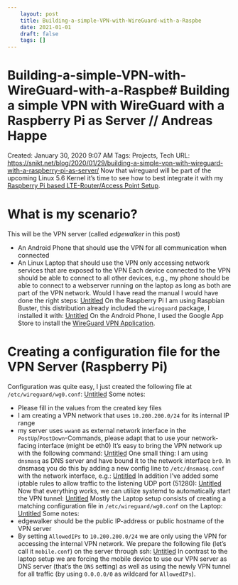 ```yaml
---
 	layout: post
 	title: Building-a-simple-VPN-with-WireGuard-with-a-Raspbe
 	date: 2021-01-01
 	draft: false
 	tags: []
---
```


# Building-a-simple-VPN-with-WireGuard-with-a-Raspbe# Building a simple VPN with WireGuard with a Raspberry Pi as Server // Andreas Happe
Created: January 30, 2020 9:07 AM
Tags: Projects, Tech
URL: https://snikt.net/blog/2020/01/29/building-a-simple-vpn-with-wireguard-with-a-raspberry-pi-as-server/
Now that wireguard will be part of the upcoming Linux 5.6 Kernel it’s time to see how to best integrate it with my [Raspberry Pi based LTE-Router/Access Point Setup](https://snikt.net/blog/2019/06/22/building-an-lte-access-point-with-a-raspberry-pi/).
# What is my scenario?
This will be the VPN server (called *edgewalker* in this post)
- An Android Phone that should use the VPN for all communication when connected
- An Linux Laptop that should use the VPN only accessing network services that are exposed to the VPN
Each device connected to the VPN should be able to connect to all other devices, e.g., my phone should be able to connect to a webserver running on the laptop as long as both are part of the VPN network.
Would I have read the manual I would have done the right steps:
[Untitled](Building%20a%20simple%20VPN%20with%20WireGuard%20with%20a%20Raspbe%20a4272792063a47719296c41defa23053/Untitled%20Database%20d60fe88e71e44732b941d302ac9e9c3f.csv)
On the Raspberry Pi I am using Raspbian Buster, this distribution already included the `wireguard` package, I installed it with:
[Untitled](Building%20a%20simple%20VPN%20with%20WireGuard%20with%20a%20Raspbe%20a4272792063a47719296c41defa23053/Untitled%20Database%2084d4eda03d13471b80045aaef74664fc.csv)
On the Android Phone, I used the Google App Store to install the [WireGuard VPN Application](https://play.google.com/store/apps/details?id=com.wireguard.android).
# Creating a configuration file for the VPN Server (Raspberry Pi)
Configuration was quite easy, I just created the following file at `/etc/wireguard/wg0.conf`:
[Untitled](Building%20a%20simple%20VPN%20with%20WireGuard%20with%20a%20Raspbe%20a4272792063a47719296c41defa23053/Untitled%20Database%2086ffbe2372fc4cddb21de52e39da3613.csv)
Some notes:
- Please fill in the values from the created key files
- I am creating a VPN network that uses `10.200.200.0/24` for its internal IP range
- my server uses `wwan0` as external network interface in the `PostUp`/`PostDown`-Commands, please adapt that to use your network-facing interface (might be eth0)
It’s easy to bring the VPN network up with the following command:
[Untitled](Building%20a%20simple%20VPN%20with%20WireGuard%20with%20a%20Raspbe%20a4272792063a47719296c41defa23053/Untitled%20Database%209e7f760a758b4f3da348009db1e264ad.csv)
One small thing: I am using `dnsmasq` as DNS server and have bound it to the network interface `br0`.
In dnsmasq you do this by adding a new config line to `/etc/dnsmasq.conf` with the network interface, e.g.:
[Untitled](Building%20a%20simple%20VPN%20with%20WireGuard%20with%20a%20Raspbe%20a4272792063a47719296c41defa23053/Untitled%20Database%20f5595dbeabe74a6e971485162a5c2e4f.csv)
In addition I’ve added some iptable rules to allow traffic to the listening UDP port (51280):
[Untitled](Building%20a%20simple%20VPN%20with%20WireGuard%20with%20a%20Raspbe%20a4272792063a47719296c41defa23053/Untitled%20Database%204579712d7bb14b59a88ae36b27fc8775.csv)
Now that everything works, we can utilize systemd to automatically start the VPN tunnel:
[Untitled](Building%20a%20simple%20VPN%20with%20WireGuard%20with%20a%20Raspbe%20a4272792063a47719296c41defa23053/Untitled%20Database%200b7dbc84ab72443791bc5a0a11274e33.csv)
Mostly the Laptop setup consists of creating a matching configuration file in `/etc/wireguard/wg0.conf` on the Laptop:
[Untitled](Building%20a%20simple%20VPN%20with%20WireGuard%20with%20a%20Raspbe%20a4272792063a47719296c41defa23053/Untitled%20Database%207e45ff8493b34fa1ade1a84ee8e6af77.csv)
Some notes:
- edgewalker should be the public IP-address or public hostname of the VPN server
- By setting `AllowedIPs` to `10.200.200.0/24` we are only using the VPN for accessing the internal VPN network.
We prepare the following file (let’s call it `mobile.conf`) on the server through ssh:
[Untitled](Building%20a%20simple%20VPN%20with%20WireGuard%20with%20a%20Raspbe%20a4272792063a47719296c41defa23053/Untitled%20Database%2037e075f9123d4f9088f16fb3a8531955.csv)
In contrast to the laptop setup we are forcing the mobile device to use our VPN server as DNS server (that’s the `DNS` setting) as well as using the newly VPN tunnel for all traffic (by using `0.0.0.0/0` as wildcard for `AllowedIPs`).
